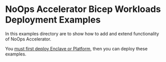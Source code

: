 # NoOps Accelerator Bicep Workloads Deployment Examples

In this examples directory are to show how to add and extend functionality of NoOps Accelerator.

You [must first deploy Enclave or Platform](../mission-landing-zone/README.md#Overview), then you can deploy these examples.
